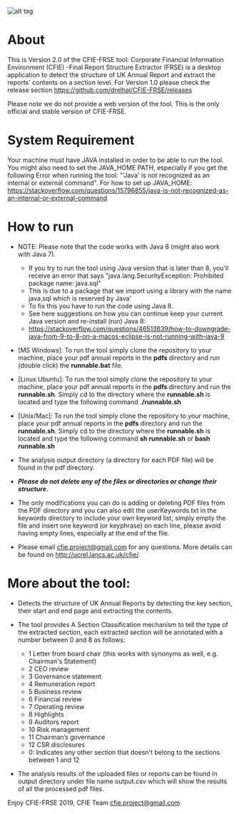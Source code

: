 ![alt tag](http://www.lancaster.ac.uk/staff/elhaj/images/cfie_desktop_logo1.png)

# About
This is Version 2.0 of the CFIE-FRSE tool: Corporate Financial Information Environment (CFIE) -Final Report Structure Extractor (FRSE) is a desktop application to detect the structure of UK Annual Report and extract the reports' contents on a section level.
For Version 1.0 please check the release section https://github.com/drelhaj/CFIE-FRSE/releases

Please note we do not provide a web version of the tool. This is the only official and stable version of CFIE-FRSE.
# System Requirement
Your machine must have JAVA installed in order to be able to run the tool. You might also need to set the JAVA_HOME PATH, especially if you get the following Error when running the tool: "'Java' is not recognized as an internal or external command". For how to set up JAVA_HOME: https://stackoverflow.com/questions/15796855/java-is-not-recognized-as-an-internal-or-external-command

# How to run
* NOTE: Please note that the code works with Java 8 (might also work with Java 7).  
  * If you try to run the tool using Java version that is later than 8, you'll receive an error that says "java.lang.SecurityException: Prohibited package name: java.sql"
  * This is due to a package that we import using a library with the name java.sql which is reserved by Java'
  * To fix this you have to run the code using Java 8.
  * See here suggestions on how you can continue keep your current Java version and re-install (run) Java 8:
  * https://stackoverflow.com/questions/46513639/how-to-downgrade-java-from-9-to-8-on-a-macos-eclipse-is-not-running-with-java-9

* [MS Windows]: To run the tool simply clone the repository to your machine, place your pdf annual reports in the **pdfs** directory and run (double click) the **runnable.bat** file.
* [Linux Ubuntu]:  To run the tool simply clone the repository to your machine, place your pdf annual reports in the **pdfs** directory and run the **runnable.sh**. Simply cd to the directory where the **runnable.sh** is located and type the following command **./runnable.sh**
* [Unix/Mac]:  To run the tool simply clone the repository to your machine, place your pdf annual reports in the **pdfs** directory and run the **runnable.sh**. Simply cd to the directory where the **runnable.sh** is located and type the following command **sh runnable.sh** or **bash runnable.sh**
* The analysis output directory (a directory for each PDF file) will be found in the pdf directory. 
* **_Please do not delete any of the files or directories or change their structure._**
* The only modifications you can do is adding or deleting PDF files from the PDF directory and you can also edit the userKeywords.txt in the keywords directory to include your own keyword list, simply empty the file and insert one keyword (or keyphrase) on each line, please avoid having empty lines, especially at the end of the file.

* Please email cfie.project@gmail.com for any questions. More details can be found on http://ucrel.lancs.ac.uk/cfie/.

# More about the tool:
* Detects the structure of UK Annual Reports by detecting the key section, their start and end page and extracting the contents.
* The tool provides A Section Classification mechanism to tell the type of the extracted section, each extracted section will be annotated with a number between 0 and 8 as follows:
  * 1	Letter from board chair (this works with synonyms as well, e.g. Chairman's Statement)
  * 2	CEO review
  * 3	Governance statement
  * 4	Remuneration report
  * 5	Business review
  * 6	Financial review
  * 7	Operating review
  * 8	Highlights
  * 9	Auditors report
  * 10	Risk management
  * 11	Chairman’s governance
  * 12	CSR disclosures
  * 0: Indicates any other section that doesn't belong to the sections between 1 and 12

* The analysis results of the uploaded files or reports can be found in output directory under file name output.csv 
  which will show the results of all the processed pdf files.


Enjoy CFIE-FRSE 2019,
CFIE Team
cfie.project@gmail.com
